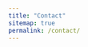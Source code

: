```yaml
---
title: "Contact"
sitemap: true
permalink: /contact/
---
```


<script type="text/javascript">
//<![CDATA[
<!--
var x="function f(x){var i,o=\"\",l=x.length;for(i=l-1;i>=0;i--) {try{o+=x.c" +
"harAt(i);}catch(e){}}return o;}f(\")\\\"function f(x,y){var i,o=\\\"\\\\\\\""+
"\\\\,l=x.length;for(i=0;i<l;i++){if(i<118)y++;y%=127;o+=String.fromCharCode" +
"(x.charCodeAt(i)^(y++));}return o;}f(\\\"\\\\\\\\\\\\023\\\\\\\\026\\\\\\\\" +
"030\\\\\\\\010mgjr&}~gdwxx08 xOPI\\\\\\\\006AN\\\\\\\\021r\\\\\\\\022T[DU[_" +
"J)-*\\\\\\\\032jj!+$:;2e\\\\\\\\006~\\\\\\\\016/10:JT0\\\\\\\\034,\\\\\\\\0" +
"34TVXZ@\\\\\\\\027osps)\\\\\\\\177t\\\\\\\\177t.I5m~ek}\\\\\\\\001\\\\\\\\0" +
"05IHFH\\\\\\\\022m\\\\\\\\021[VT^a\\\\\\\\035a3)&*.% =70%d\\\\\\\\007\\\\\\" +
"\\177\\\\\\\\006\\\\\\\\016\\\\\\\\026\\\\\\\\026E\\\\\\\\010\\\\\\\\006\\\\"+
"\\\\005\\\\\\\\0146IR1\\\\\\\\0343\\\\\\\\036QRSTI\\\\\\\\037\\\\\\\\031\\\\"+
"\\\\010\\\\\\\\014\\\\\\\\016[\\\\\\\\010\\\\\\\\004\\\\\\\\016e<^!ahgndU(+" +
"blcj-M0Lfpf{amuG>=nsABGKKIBBZ\\\\\\\\024v\\\\\\\\tuB[]\\\\\\\\020T_R]Yj\\\\" +
"\\\\025\\\\\\\\006eHgR\\\\\\\\035\\\\\\\\036\\\\\\\\037`}6&<1'5-(j%- +r\\\\" +
"\\\\014s?6'&70=\\\\\\\\005x{,1?<\\\\\\\\005\\\\\\\\t\\\\\\\\r\\\\\\\\017\\\\"+
"\\\\000\\\\\\\\000\\\\\\\\024Z4K3\\\\\\\\004\\\\\\\\031\\\\\\\\037N\\\\\\\\" +
"002\\\\\\\\025\\\\\\\\002\\\\\\\\001\\\\\\\\022\\\\\\\\023\\\\\\\\020*UFEU\\"+
"\\\\\\017\\\\\\\\031\\\\\\\\005\\\\\\\\nasgb:Yt[f)*+,1ga`df3`lfr%E8oyejC\\\\"+
"\\\\002\\\\\\\\001LBI@\\\\\\\\033{\\\\\\\\nvMDXNFNl\\\\\\\\023\\\\\\\\022@@" +
"LZR\\\\\\\\005e\\\\\\\\030_UNNS!8x-++#\\\\\\\\033jieu\\\\\\\\020?\\\\\\\\02" +
"2!pqrsh<8'--z/%-;b<C\\\\\\\\n\\\\\\\\n\\\\\\\\000\\\\\\\\001\\\\\\\\003\\\\" +
"\\\\t4KJ\\\\\\\\005\\\\\\\\r\\\\\\\\000\\\\\\\\013R,S-\\\\\\\\035\\\\\\\\02" +
"1\\\\\\\\r\\\\\\\\002+ZY\\\\\\\\014\\\\\\\\032\\\\\\\\020\\\\\\\\010\\\\\\\\"+
"033=] wldhl{&V),\\\\\\\\\\\"\\\\0SbM|3456+qwjnh=jfPD\\\\\\\\037\\\\\\\\177\\"+
"\\\\\\006VSEE@^w\\\\\\\\016\\\\\\\\rXN\\\\\\\\\\\\\\\\DW\\\\\\\\016h\\\\\\\\"+
"027eRV]f\\\\\\\\031\\\\\\\\002aLc.}m%+7+y\\\\\\\\024;\\\\\\\\026%p>-=9!&m\\" +
"\\\\\\010'\\\\\\\\n9xyz{*<,\\\\\\\\177\\\\\\\\003\\\\\\\\016\\\\\\\\014\\\\" +
"\\\\027\\\\\\\\005\\\\\\\\006\\\\\\\\022\\\\\\\\001\\\\\\\\007\\\\\\\\033\\" +
"\\\\\\007KQMN\\\\\\\\013\\\\\\\\037\\\\\\\\022\\\\\\\\007\\\\\\\\036\\\\\\\\"+
"021\\\\\\\\033\\\\\\\\002Y\\\\\\\\037\\\\\\\\034\\\\\\\\016>\\\\\\\\020\\\\" +
"\\\\030\\\\\\\\023eovA}Lb//oeyalm{y~|4=.JeDw:;<=}pNUC@PCIUE\\\\\\\\007YNXlZ" +
"[BXPF@P\\\\\\\\036\\\\\\\\020YZNRSS\\\\\\\\031\\\\\\\\023`fml\\\\\\\\\\\"\\" +
"\\*4*;98.)c' \\\\\\\\177vrxtr&;745+0230\\\\\\\\014\\\\\\\\000\\\\\\\\000DDN" +
"F@(NJ@LJ\\\\\\\\t\\\\\\\\002\\\\\\\\021\\\\\\\\030\\\\\\\\036TT^VPV^ZP\\\\\\"+
"\\\\\\\\\\Z\\\\\\\\035ol%*?Yt[f5%xo\\\\\\\\177g\\\\\\\\177d/0:/%-\\\"\\\\,1" +
"18)\\\"(f};)lo,0(rtsbus.o nruter};)i(tArahc.x=+o{)--i;0=>i;1-l=i(rof}}{)e(h" +
"ctac};l=+l;x=+x{yrt{)35=!)31/l(tAedoCrahc.x(elihw;lo=l,htgnel.x=lo,\\\"\\\"" +
"=o,i rav{)x(f noitcnuf\")"                                                   ;
while(x=eval(x));
//-->
//]]>
</script>

<!-- <form id="formaction" method="POST">
    <input type="text" name="name" placeholder="Your name">
    <input type="email" name="_replyto" placeholder="Your email">
    <textarea name="message" placeholder="Your message"></textarea>
    <input type="text" name="_gotcha" style="display:none" />
    <input type="hidden" name="_next" value="thanks/" />
    <input type="submit" value="Send">
</form>
<script>
    var contactform =  document.getElementById('formaction');
    contactform.setAttribute('action', '//formspree.io/' + 'address' + '@' + 'email' + '.' + 'com');
</script> -->
